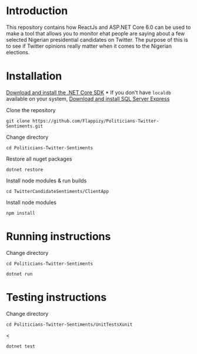 # Introduction
This repository contains how ReactJs and ASP.NET Core 6.0 can be used to make a tool that allows you to monitor ehat people are saying about a few selected Nigerian presidential candidates on Twitter. The purpose of this is to see if Twitter opinions really matter when it comes to the Nigerian elections.

# Installation
[Download and install the .NET Core SDK](https://dotnet.microsoft.com/download)
    * If you don't have `localdb` available on your system, [Download and install SQL Server Express](https://docs.microsoft.com/en-us/sql/database-engine/configure-windows/sql-server-express-localdb)
<p>Clone the repository</p>
<pre>
<code>git clone https://github.com/Flappizy/Politicians-Twitter-Sentiments.git</code></pre>

<p>Change directory</p>
<pre>
<code>cd Politicians-Twitter-Sentiments</code></pre>

<p>Restore all nuget packages</p>
<pre>
<code>dotnet restore </code></pre>

<p>Install node modules & run builds</p>
<pre>
<code>cd TwitterCandidateSentiments/ClientApp</code></pre>

<p>Install node modules</p>
<pre>
<code>npm install</code></pre>

# Running instructions
<p>Change directory</p>
<pre>
<code>cd Politicians-Twitter-Sentiments</code></pre>
<code>dotnet run</code></pre>

# Testing instructions
<p>Change directory</p>
<pre>
<code>cd Politicians-Twitter-Sentiments/UnitTestsXunit</code></pre>
<<pre>
<code>dotnet test</code></pre>

